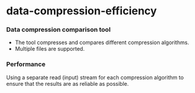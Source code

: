 # data-compression-efficiency


### Data compression comparison tool

- The tool compresses and compares different compression algorithms.
- Multiple files are supported.

### Performance 

Using a separate read (input) stream for each compression algorithm to ensure that the results are as reliable as possible.

